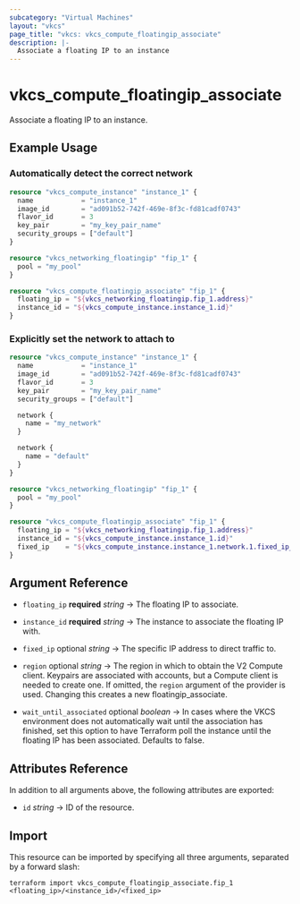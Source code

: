 ```yaml
---
subcategory: "Virtual Machines"
layout: "vkcs"
page_title: "vkcs: vkcs_compute_floatingip_associate"
description: |-
  Associate a floating IP to an instance
---
```


# vkcs_compute_floatingip_associate

Associate a floating IP to an instance.

## Example Usage
### Automatically detect the correct network
```terraform
resource "vkcs_compute_instance" "instance_1" {
  name            = "instance_1"
  image_id        = "ad091b52-742f-469e-8f3c-fd81cadf0743"
  flavor_id       = 3
  key_pair        = "my_key_pair_name"
  security_groups = ["default"]
}

resource "vkcs_networking_floatingip" "fip_1" {
  pool = "my_pool"
}

resource "vkcs_compute_floatingip_associate" "fip_1" {
  floating_ip = "${vkcs_networking_floatingip.fip_1.address}"
  instance_id = "${vkcs_compute_instance.instance_1.id}"
}
```

### Explicitly set the network to attach to
```terraform
resource "vkcs_compute_instance" "instance_1" {
  name            = "instance_1"
  image_id        = "ad091b52-742f-469e-8f3c-fd81cadf0743"
  flavor_id       = 3
  key_pair        = "my_key_pair_name"
  security_groups = ["default"]

  network {
    name = "my_network"
  }

  network {
    name = "default"
  }
}

resource "vkcs_networking_floatingip" "fip_1" {
  pool = "my_pool"
}

resource "vkcs_compute_floatingip_associate" "fip_1" {
  floating_ip = "${vkcs_networking_floatingip.fip_1.address}"
  instance_id = "${vkcs_compute_instance.instance_1.id}"
  fixed_ip    = "${vkcs_compute_instance.instance_1.network.1.fixed_ip_v4}"
}
```
## Argument Reference
- `floating_ip` **required** *string* &rarr;  The floating IP to associate.

- `instance_id` **required** *string* &rarr;  The instance to associate the floating IP with.

- `fixed_ip` optional *string* &rarr;  The specific IP address to direct traffic to.

- `region` optional *string* &rarr;  The region in which to obtain the V2 Compute client. Keypairs are associated with accounts, but a Compute client is needed to create one. If omitted, the `region` argument of the provider is used. Changing this creates a new floatingip_associate.

- `wait_until_associated` optional *boolean* &rarr;  In cases where the VKCS environment does not automatically wait until the association has finished, set this option to have Terraform poll the instance until the floating IP has been associated. Defaults to false.


## Attributes Reference
In addition to all arguments above, the following attributes are exported:
- `id` *string* &rarr;  ID of the resource.



## Import

This resource can be imported by specifying all three arguments, separated by a forward slash:
```shell
terraform import vkcs_compute_floatingip_associate.fip_1 <floating_ip>/<instance_id>/<fixed_ip>
```
